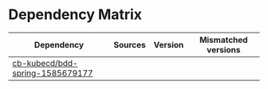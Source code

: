 # Dependency Matrix

Dependency | Sources | Version | Mismatched versions
---------- | ------- | ------- | -------------------
[cb-kubecd/bdd-spring-1585679177](https://github.com/cb-kubecd/bdd-spring-1585679177.git) |  | []() | 
